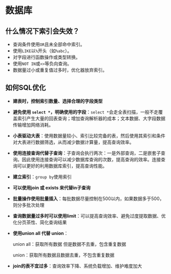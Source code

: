 # 数据库

## 什么情况下索引会失效？

- 查询条件使用`OR`且未全部命中索引。
- 使用`LIKE`以`%`开头（如`%abc`）。
- 对字段进行函数操作或类型转换。
- 使用`NOT IN`或`<>`等负向查询。
- 数据量过小或重复值过多时，优化器放弃索引。

## 如何SQL优化

- **建表时，控制索引数量、选择合理的字段类型**

- **避免使用 `select *`，明确使用的字段**：`select *`会走全表扫描，一般不走覆盖索引产生大量的回表查询；增加查询解析器的成本；文本数据、大字段数据传输增加网络消耗。

- **小表驱动大表**：使用数据量较小、索引比较完备的表，然后使用其索引和条件对大表进行数据筛选，从而减少数据计算量，提高查询效率。

- **使用连接查询代替子查询**：子查询会执行两次：一是外部查询，二是嵌套子查询。因此使用连接查询可以减少数据库查询的次数，提高查询的效率。连接查询可以更好的利用数据库索引，提高查询性能。

- **建立索引**：`group by`使用索引

- **可以使用join  或 exists 来代替in子查询**

- **批量操作使用批量插入**：每批数据尽量控制在500以内，如果数据多于500，则分多批次处理

- **查询数据量过多时可以使用limit**：可以提高查询效率、避免过度提取数据、优化分页茶性、简化查询结果

- **使用union all 代替 union**：

  union all：获取所有数据 但是数据不去重，包含重复数据

  union：获取所有数据且数据去重，不包含重复数据

- **join的表不宜过多**：查询效率下降、系统负载增加、维护难度加大